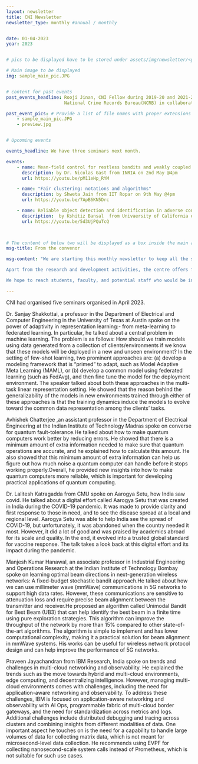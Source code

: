 ```yaml
---
layout: newsletter
title: CNI Newsletter
newsletter_type: monthly #annual / monthly


date: 01-04-2023 
year: 2023


# pics to be displayed have to be stored under assets/img/newsletter/<year>/<month>

# Main image to be displayed
img: sample_main_pic.JPG


# content for past events
past_events_headline: Rooji Jinan, CNI Fellow during 2019-20 and 2021-22, defended her thesis on March 1, 2023 (Wednesday) at 10 am.
                      National Crime Records Bureau(NCRB) in collaboration with Cyber Peace Foundation has launched 4th CCTNS Hackathon & Cyber Challenge-2023, https://www.cyberchallenge.in on 13th March 2023

past_event_pics: # Provide a list of file names with proper extensions
    - sample_main_pic.JPG
    - preview.jpg


# Upcoming events

events_headline: We have three seminars next month.

events:
    - name: Mean-field control for restless bandits and weakly coupled MDPs
      description: by Dr. Nicolas Gast from INRIA on 2nd May @4pm
      url: https://youtu.be/pM11eHp_RYM

    - name: "Fair clustering: notations and algorithms"
      description: by Shweta Jain from IIT Ropar on 9th May @4pm
      url: https://youtu.be/7ApB6KN5Drc

    - name: Reliable object detection and identification in adverse conditions
      description:  by Kshitiz Bansal  from Univaersity of California on 23rd May @4pm
      url: https://youtu.be/5d3UjPQuTcQ

    

# The content of below two will be displayed as a box inside the main area.
msg-title: From the convenor

msg-content: "We are starting this monthly newsletter to keep all the stakeholders updated on the centre activities. 

Apart from the research and development activities, the centre offers free online courses, scholarship for students working in the relevant areas, organises weekly seminar series, technical workshops, and annual summer schools. 

We hope to reach students, faculty, and potential staff who would be interested in participating in the centre activities. "

---
```


<!-- Main article -->

CNI had organised five seminars organised in April 2023.
    
Dr. Sanjay Shakkottai, a professor in the Department of Electrical and Computer Engineering in the University of Texas at Austin spoke on the power of adaptivity in representation learning:- from meta-learning to federated learning. In particular, he talked about a central problem in machine learning. The problem
is as follows: How should we train models using data generated from a collection
of clients/environments if we know that these models will be deployed in a new
and unseen environment? In the setting of few-shot learning, two prominent approaches are: (a) develop a modeling framework that is “primed” to adapt, such
as Model Adaptive Meta Learning (MAML), or (b) develop a common model
using federated learning (such as FedAvg), and then fine tune the model for the
deployment environment. The speaker talked about both these approaches in
the multi-task linear representation setting. He showed that the reason behind
the generalizability of the models in new environments trained through either
of these approaches is that the training dynamics induce the models to evolve
toward the common data representation among the clients’ tasks.
    
Avhishek Chatterjee ,an assistant professor in the Department of Electrical Engineering at the Indian Institute of Technology Madras spoke on converse for quantum fault-tolerance.He talked about how to make quantum computers work better by reducing errors. He showed that there is a minimum amount of extra information needed to make sure that quantum operations are accurate, and he explained how to calculate this amount. He also showed that this minimum amount of extra information can help us figure out how much noise a quantum computer can handle before it stops working properly.Overall, he provided new insights into how to make quantum computers more reliable, which is important for developing practical applications of quantum computing.
    
Dr. Lalitesh Katragadda from CMU spoke on Aarogya Setu, how India saw covid. He talked about a digital effort called Aarogya Setu that was created in India during the COVID-19 pandemic. It was made to provide clarity and first response to those in need, and to see the disease spread at a local and regional level. Aarogya Setu was able to help India see the spread of COVID-19, but unfortunately, it was abandoned when the country needed it most. However, it did a lot of good and was praised by academics abroad for its scale and quality. In the end, it evolved into a trusted global standard for vaccine response. The talk takes a look back at this digital effort and its impact during the pandemic.
    
Manjesh Kumar Hanawal, an associate professor in Industrial Engineering and Operations Research at the Indian Institute of Technology Bombay spoke on learning optimal beam directions in next-generation wireless networks: A fixed-budget stochastic bandit approach.He talked about how we can use millimeter wave (mmWave) communications in 5G networks to support high data rates. However, these communications are sensitive to attenuation loss and require precise beam alignment between the transmitter and receiver.He proposed an algorithm called Unimodal Bandit for Best Beam (UB3) that can help identify the best beam in a finite time using pure exploration strategies. This algorithm can improve the throughput of the network by more than 15% compared to other state-of-the-art algorithms. The algorithm is simple to implement and has lower computational complexity, making it a practical solution for beam alignment in mmWave systems. His works can be useful for wireless network protocol design and can help improve the performance of 5G networks.
    
Praveen Jayachandran from IBM Research, India spoke on trends and challenges in multi-cloud networking and observability.  He explained the trends such as the move towards hybrid and multi-cloud environments, edge computing, and decentralizing intelligence. However, managing multi-cloud environments comes with challenges, including the need for application-aware networking and observability. To address these challenges, IBM is focused on application-aware networking and observability with AI Ops, programmable fabric of multi-cloud border gateways, and the need for standardization across metrics and logs. Additional challenges include distributed debugging and tracing across clusters and combining insights from different modalities of data. One important aspect he touches on is the need for a capability to handle large volumes of data for collecting matrix data, which is not meant for microsecond-level data collection. He recommends using EVPF for collecting nanosecond-scale system calls instead of Prometheus, which is not suitable for such use cases.






 
